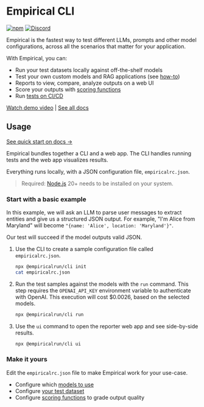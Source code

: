 # Empirical CLI

[![npm](https://img.shields.io/npm/v/@empiricalrun/cli)](https://npmjs.com/package/@empiricalrun/cli)
[![Discord](https://img.shields.io/badge/discord-empirical.run-blue?logo=discord&logoColor=white&color=5d68e8)](https://discord.gg/NeR6jj8dw9)

Empirical is the fastest way to test different LLMs, prompts and other model configurations, across all the scenarios
that matter for your application.

With Empirical, you can:

- Run your test datasets locally against off-the-shelf models
- Test your own custom models and RAG applications (see [how-to](https://docs.empirical.run/models/custom))
- Reports to view, compare, analyze outputs on a web UI
- Score your outputs with [scoring functions](https://docs.empirical.run/scoring/basics)
- Run [tests on CI/CD](https://docs.empirical.run/running-in-ci)

[Watch demo video](https://www.loom.com/share/5992fdf0edc443e282f44936e6c32672) | [See all docs](https://docs.empirical.run)


## Usage

[See quick start on docs →](https://docs.empirical.run/quickstart)

Empirical bundles together a CLI and a web app. The CLI handles running tests and
the web app visualizes results.

Everything runs locally, with a JSON configuration file, `empiricalrc.json`.

> Required: [Node.js](https://nodejs.org/en) 20+ needs to be installed on your system.

### Start with a basic example

In this example, we will ask an LLM to parse user messages to extract entities and
give us a structured JSON output. For example, "I'm Alice from Maryland" will
become `"{name: 'Alice', location: 'Maryland'}"`.

Our test will succeed if the model outputs valid JSON.

1. Use the CLI to create a sample configuration file called `empiricalrc.json`.

    ```sh
    npx @empiricalrun/cli init
    cat empiricalrc.json
    ```

2. Run the test samples against the models with the `run` command. This step requires
   the `OPENAI_API_KEY` environment variable to authenticate with OpenAI. This
   execution will cost $0.0026, based on the selected models.

    ```sh
    npx @empiricalrun/cli run
    ```

3. Use the `ui` command to open the reporter web app and see side-by-side results.

    ```sh
    npx @empiricalrun/cli ui
    ```

### Make it yours

Edit the `empiricalrc.json` file to make Empirical work for your use-case.

- Configure which [models to use](https://docs.empirical.run/models/basics)
- Configure [your test dataset](https://docs.empirical.run/dataset/basics)
- Configure [scoring functions](https://docs.empirical.run/scoring/basics) to grade output quality

